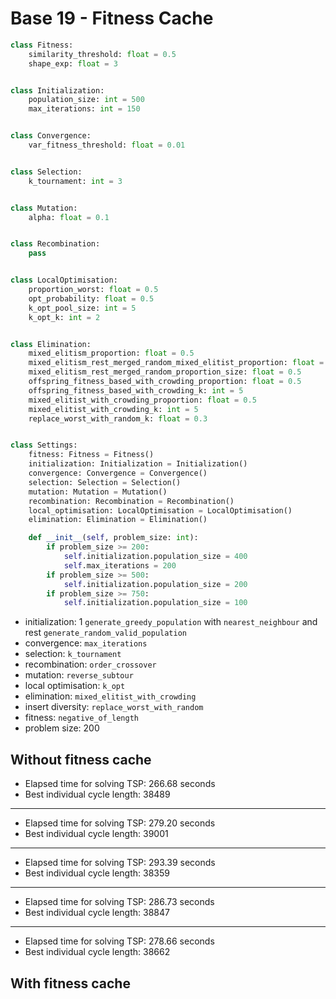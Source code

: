 # Base 19 - Fitness Cache

```python
class Fitness:
	similarity_threshold: float = 0.5
	shape_exp: float = 3


class Initialization:
	population_size: int = 500
	max_iterations: int = 150


class Convergence:
	var_fitness_threshold: float = 0.01


class Selection:
	k_tournament: int = 3


class Mutation:
	alpha: float = 0.1


class Recombination:
	pass


class LocalOptimisation:
	proportion_worst: float = 0.5
	opt_probability: float = 0.5
	k_opt_pool_size: int = 5
	k_opt_k: int = 2


class Elimination:
	mixed_elitism_proportion: float = 0.5
	mixed_elitism_rest_merged_random_mixed_elitist_proportion: float = 0.5
	mixed_elitism_rest_merged_random_proportion_size: float = 0.5
	offspring_fitness_based_with_crowding_proportion: float = 0.5
	offspring_fitness_based_with_crowding_k: int = 5
	mixed_elitist_with_crowding_proportion: float = 0.5
	mixed_elitist_with_crowding_k: int = 5
	replace_worst_with_random_k: float = 0.3


class Settings:
	fitness: Fitness = Fitness()
	initialization: Initialization = Initialization()
	convergence: Convergence = Convergence()
	selection: Selection = Selection()
	mutation: Mutation = Mutation()
	recombination: Recombination = Recombination()
	local_optimisation: LocalOptimisation = LocalOptimisation()
	elimination: Elimination = Elimination()

	def __init__(self, problem_size: int):
		if problem_size >= 200:
			self.initialization.population_size = 400
			self.max_iterations = 200
		if problem_size >= 500:
			self.initialization.population_size = 200
		if problem_size >= 750:
			self.initialization.population_size = 100
```

- initialization: 1 `generate_greedy_population` with `nearest_neighbour` and rest `generate_random_valid_population`
- convergence: `max_iterations`
- selection: `k_tournament`
- recombination: `order_crossover`
- mutation: `reverse_subtour`
- local optimisation: `k_opt`
- elimination: `mixed_elitist_with_crowding`
- insert diversity: `replace_worst_with_random`
- fitness: `negative_of_length`
- problem size: 200

## Without fitness cache

- Elapsed time for solving TSP: 266.68 seconds
- Best individual cycle length: 38489

---

- Elapsed time for solving TSP: 279.20 seconds
- Best individual cycle length: 39001

---

- Elapsed time for solving TSP: 293.39 seconds
- Best individual cycle length: 38359

---

- Elapsed time for solving TSP: 286.73 seconds
- Best individual cycle length: 38847

---

- Elapsed time for solving TSP: 278.66 seconds
- Best individual cycle length: 38662

## With fitness cache
